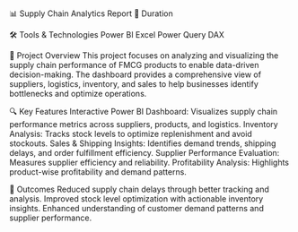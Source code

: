 📊 Supply Chain Analytics Report
📅 Duration

🛠️ Tools & Technologies
Power BI
Excel
Power Query
DAX

📌 Project Overview
This project focuses on analyzing and visualizing the supply chain performance of FMCG products to enable data-driven decision-making. The dashboard provides a comprehensive view of suppliers, logistics, inventory, and sales to help businesses identify bottlenecks and optimize operations.

🔍 Key Features
Interactive Power BI Dashboard: Visualizes supply chain performance metrics across suppliers, products, and logistics.
Inventory Analysis: Tracks stock levels to optimize replenishment and avoid stockouts.
Sales & Shipping Insights: Identifies demand trends, shipping delays, and order fulfillment efficiency.
Supplier Performance Evaluation: Measures supplier efficiency and reliability.
Profitability Analysis: Highlights product-wise profitability and demand patterns.

🎯 Outcomes
Reduced supply chain delays through better tracking and analysis.
Improved stock level optimization with actionable inventory insights.
Enhanced understanding of customer demand patterns and supplier performance.
